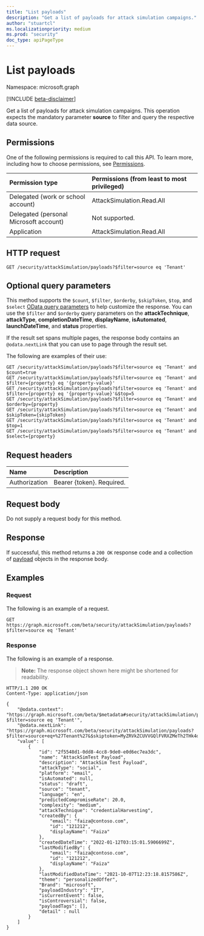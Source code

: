 ```yaml
---
title: "List payloads"
description: "Get a list of payloads for attack simulation campaigns."
author: "stuartcl"
ms.localizationpriority: medium
ms.prod: "security"
doc_type: apiPageType
---
```


# List payloads

Namespace: microsoft.graph

[!INCLUDE [beta-disclaimer](../../includes/beta-disclaimer.md)]

Get a list of payloads for attack simulation campaigns. This operation expects the mandatory parameter **source** to filter and query the respective data source.

## Permissions

One of the following permissions is required to call this API. To learn more, including how to choose permissions, see [Permissions](/graph/permissions-reference).

| Permission type                        | Permissions (from least to most privileged) |
|:---------------------------------------|:--------------------------------------------|
| Delegated (work or school account)     | AttackSimulation.Read.All                   |
| Delegated (personal Microsoft account) | Not supported.                              |
| Application                            | AttackSimulation.Read.All                   |

## HTTP request

<!-- {
  "blockType": "ignored"
}
-->
``` http
GET /security/attackSimulation/payloads?$filter=source eq 'Tenant'
```

## Optional query parameters

This method supports the `$count`, `$filter`, `$orderby`, `$skipToken`, `$top`, and `$select` [OData query parameters](/graph/query-parameters) to help customize the response. You can use the `$filter` and `$orderby` query parameters on the **attackTechnique**, **attackType**, **completionDateTime**, **displayName**, **isAutomated**, **launchDateTime**, and **status** properties.

If the result set spans multiple pages, the response body contains an `@odata.nextLink` that you can use to page through the result set.

The following are examples of their use:

<!-- {
  "blockType": "ignored"
}
-->
``` http
GET /security/attackSimulation/payloads?$filter=source eq 'Tenant' and $count=true
GET /security/attackSimulation/payloads?$filter=source eq 'Tenant' and $filter={property} eq '{property-value}'
GET /security/attackSimulation/payloads?$filter=source eq 'Tenant' and $filter={property} eq '{property-value}'&$top=5
GET /security/attackSimulation/payloads?$filter=source eq 'Tenant' and $orderby={property}
GET /security/attackSimulation/payloads?$filter=source eq 'Tenant' and $skipToken={skipToken}
GET /security/attackSimulation/payloads?$filter=source eq 'Tenant' and $top=1
GET /security/attackSimulation/payloads?$filter=source eq 'Tenant' and $select={property}
```

## Request headers

|Name|Description|
|:---|:---|
|Authorization|Bearer {token}. Required.|

## Request body

Do not supply a request body for this method.

## Response

If successful, this method returns a `200 OK` response code and a collection of [payload](../resources/payload.md) objects in the response body.

## Examples

### Request

The following is an example of a request.

<!-- {
  "blockType": "request",
  "name": "list_payload"
}
-->
``` http
GET https://graph.microsoft.com/beta/security/attackSimulation/payloads?$filter=source eq 'Tenant'
```

### Response

The following is an example of a response.

>**Note:** The response object shown here might be shortened for readability.
<!-- {
  "blockType": "response",
  "truncated": true,
  "@odata.type": "Collection(microsoft.graph.payload)"
}
-->
``` http
HTTP/1.1 200 OK
Content-Type: application/json

{
    "@odata.context": "https://graph.microsoft.com/beta/$metadata#security/attackSimulation/payloads?$filter=source eq 'Tenant'",
    "@odata.nextLink": "https://graph.microsoft.com/beta/security/attackSimulation/payloads?$filter=source+eq+%27Tenant%27&$skiptoken=MyZRVkZCUVVGQlFVRXZMeTh2THk4dkx5OHZPSGxCUVVGQk4yZDZMMFZwZFRjcmF6WjJURk14TWtKVk9WYzNaejA5",
    "value": [
        {
            "id": "2f5548d1-0dd8-4cc8-9de0-e0d6ec7ea3dc",
            "name": "AttackSimTest Payload",
            "description": "AttackSim Test Payload",
            "attackType": "social",
            "platform": "email",
            "isAutomated": null,
            "status": "draft",
            "source": "tenant",
            "language": "en",
            "predictedCompromiseRate": 20.0,
            "complexity": "medium",
            "attackTechnique": "credentialHarvesting",
            "createdBy": {
                "email": "faiza@contoso.com",
                "id": "121212",
                "displayName": "Faiza"
            },
            "createdDateTime": "2022-01-12T03:15:01.5906699Z",
            "lastModifiedBy": {
                "email": "faiza@contoso.com",
                "id": "121212",
                "displayName": "Faiza"
            },
            "lastModifiedDateTime": "2021-10-07T12:23:18.8157586Z",
            "theme": "personalizedOffer",
            "Brand": "microsoft",
            "payloadIndustry": "IT",
            "isCurrentEvent": false,
            "isControversial": false,
            "payloadTags": [],
            "detail" : null
        }
    ]
}
```
